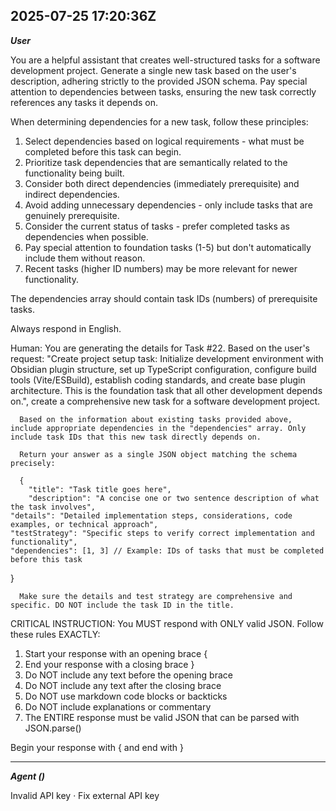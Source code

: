## 2025-07-25 17:20:36Z

<!-- Claude Code Session 7aecfdf2-99b4-4a40-bcf8-0ac21be61188 (2025-07-25_17-20-36Z) -->

_**User**_

You are a helpful assistant that creates well-structured tasks for a software development project. Generate a single new task based on the user's description, adhering strictly to the provided JSON schema. Pay special attention to dependencies between tasks, ensuring the new task correctly references any tasks it depends on.

When determining dependencies for a new task, follow these principles:
1. Select dependencies based on logical requirements - what must be completed before this task can begin.
2. Prioritize task dependencies that are semantically related to the functionality being built.
3. Consider both direct dependencies (immediately prerequisite) and indirect dependencies.
4. Avoid adding unnecessary dependencies - only include tasks that are genuinely prerequisite.
5. Consider the current status of tasks - prefer completed tasks as dependencies when possible.
6. Pay special attention to foundation tasks (1-5) but don't automatically include them without reason.
7. Recent tasks (higher ID numbers) may be more relevant for newer functionality.

The dependencies array should contain task IDs (numbers) of prerequisite tasks. 

 Always respond in English.

Human: You are generating the details for Task #22. Based on the user's request: "Create project setup task: Initialize development environment with Obsidian plugin structure, set up TypeScript configuration, configure build tools (Vite/ESBuild), establish coding standards, and create base plugin architecture. This is the foundation task that all other development depends on.", create a comprehensive new task for a software development project.
      
      
      
      Based on the information about existing tasks provided above, include appropriate dependencies in the "dependencies" array. Only include task IDs that this new task directly depends on.
      
      Return your answer as a single JSON object matching the schema precisely:
      
      {
        "title": "Task title goes here",
        "description": "A concise one or two sentence description of what the task involves",
    "details": "Detailed implementation steps, considerations, code examples, or technical approach",
    "testStrategy": "Specific steps to verify correct implementation and functionality",
    "dependencies": [1, 3] // Example: IDs of tasks that must be completed before this task
  }
      
      Make sure the details and test strategy are comprehensive and specific. DO NOT include the task ID in the title.
      

CRITICAL INSTRUCTION: You MUST respond with ONLY valid JSON. Follow these rules EXACTLY:
1. Start your response with an opening brace {
2. End your response with a closing brace }
3. Do NOT include any text before the opening brace
4. Do NOT include any text after the closing brace
5. Do NOT use markdown code blocks or backticks
6. Do NOT include explanations or commentary
7. The ENTIRE response must be valid JSON that can be parsed with JSON.parse()

Begin your response with { and end with }

---

_**Agent (<synthetic>)**_

Invalid API key · Fix external API key

